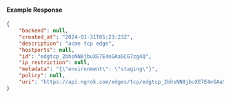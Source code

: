 <!-- Code generated for API Clients. DO NOT EDIT. -->

#### Example Response

```json
{
	"backend": null,
	"created_at": "2024-01-31T05:23:23Z",
	"description": "acme tcp edge",
	"hostports": null,
	"id": "edgtcp_2bhsNN8jbuXE7E4nGAaSCG7zg4Q",
	"ip_restriction": null,
	"metadata": "{\"environment\": \"staging\"}",
	"policy": null,
	"uri": "https://api.ngrok.com/edges/tcp/edgtcp_2bhsNN8jbuXE7E4nGAaSCG7zg4Q"
}
```
